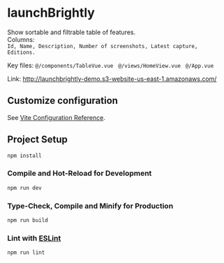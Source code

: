 # launchBrightly
Show sortable and filtrable table of features.\
Columns: \
```Id, Name, Description, Number of screenshots, Latest capture, Editions.```

Key files: 
``` @/components/TableVue.vue  ``` 
``` @/views/HomeView.vue  ``` 
``` @/App.vue  ``` 

Link: http://launchbrightly-demo.s3-website-us-east-1.amazonaws.com/

## Customize configuration

See [Vite Configuration Reference](https://vitejs.dev/config/).

## Project Setup

```sh
npm install
```

### Compile and Hot-Reload for Development

```sh
npm run dev
```

### Type-Check, Compile and Minify for Production

```sh
npm run build
```

### Lint with [ESLint](https://eslint.org/)

```sh
npm run lint
```
